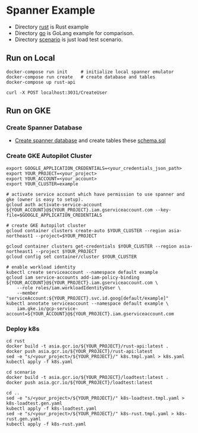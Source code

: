 # Spanner Example
* Directory [rust](./rust) is Rust example
* Directory [go](./go) is GoLang example for comparison.
* Directory [scenario](./scenario) is just load test scenario.

## Run on Local 
```
docker-compose run init     # initialize local spanner emulator
docker-compose run create   # create database and tables
docker-compose up rust-api
```

```
curl -X POST localhost:3031/CreateUser
```

## Run on GKE

### Create Spanner Database
* [Create spanner database](https://console.cloud.google.com/spanner) and create tables these [schema.sql](./ddl/schema.sql)

### Create GKE Autopilot Cluster
```
export GOOGLE_APPLICATION_CREDENTIALS=<your_credentials_json_path>
export YOUR_PROJECT=<your_project>
export YOUR_ACCOUNT=<your_account>
export YOUR_CLUSTER=example

# activate service account which have permission to use spanner and gke (owner is easy to setup).
gcloud auth activate-service-account ${YOUR_ACCOUNT}@${YOUR_PROJECT}.iam.gserviceaccount.com --key-file=$GOOGLE_APPLICATION_CREDENTIALS

# create GKE Autopilot cluster
gcloud container clusters create-auto $YOUR_CLUSTER --region asia-northeast1 --project=$YOUR_PROJECT

gcloud container clusters get-credentials $YOUR_CLUSTER --region asia-northeast1 --project $YOUR_PROJECT
gcloud config set container/cluster $YOUR_CLUSTER

# enable workload identity
kubectl create serviceaccount --namespace default example
gcloud iam service-accounts add-iam-policy-binding ${YOUR_ACCOUNT}@${YOUR_PROJECT}.iam.gserviceaccount.com \
    --role roles/iam.workloadIdentityUser \
    --member "serviceAccount:${YOUR_PROJECT}.svc.id.goog[default/example]"
kubectl annotate serviceaccount --namespace default example \
    iam.gke.io/gcp-service-account=${YOUR_ACCOUNT}@${YOUR_PROJECT}.iam.gserviceaccount.com 
``` 

### Deploy k8s
```
cd rust
docker build -t asia.gcr.io/${YOUR_PROJECT}/rust-api:latest .
docker push asia.gcr.io/${YOUR_PROJECT}/rust-api:latest
sed -e "s/<your_project>/${YOUR_PROJECT}/" k8s.tmpl.yaml > k8s.yaml
kubectl apply -f k8s.yaml

cd scenario
docker build -t asia.gcr.io/${YOUR_PROJECT}/loadtest:latest .
docker push asia.gcr.io/${YOUR_PROJECT}/loadtest:latest

cd ..
sed -e "s/<your_project>/${YOUR_PROJECT}/" k8s-loadtest.tmpl.yaml > k8s-loadtest.gen.yaml
kubectl apply -f k8s-loadtest.yaml
sed -e "s/<your_project>/${YOUR_PROJECT}/" k8s-rust.tmpl.yaml > k8s-rust.gen.yaml
kubectl apply -f k8s-rust.yaml
```